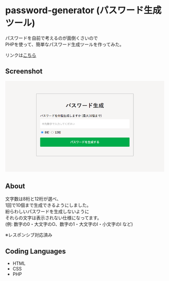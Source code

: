 # password-generator (パスワード生成ツール)
パスワードを自前で考えるのが面倒くさいので  
PHPを使って、簡単なパスワード生成ツールを作ってみた。  

リンクは[こちら](https://yn-it.com/password-generator/)  

## Screenshot
![password-generator](https://github.com/yn-it/password-generator/blob/main/password-generator.png "password-generator")  
## About  
文字数は8桁と12桁が選べ、  
1回で10個まで生成できるようにしました。  
紛らわしいパスワードを生成しないように  
それらの文字は表示されない仕様になってます。  
(例: 数字の0・大文字のO、数字の1・大文字のI・小文字のl など)   

※レスポンシブ対応済み  

## Coding Languages
* HTML
* CSS
* PHP

